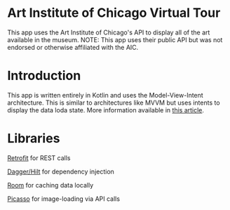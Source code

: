 # Art Institute of Chicago Virtual Tour
This app uses the Art Institute of Chicago's API to display all of the art available in the museum.
NOTE: This app uses their public API but was not endorsed or otherwise affiliated with the AIC.

# Introduction
This app is written entirely in Kotlin and uses the Model-View-Intent architecture. This is similar to architectures like MVVM but uses intents to display the data loda state.
More information available in [this article](https://blog.mindorks.com/mvi-architecture-android-tutorial-for-beginners-step-by-step-guide).

# Libraries
[Retrofit](https://github.com/square/retrofit) for REST calls

[Dagger/Hilt](https://github.com/google/dagger/tree/master/java/dagger/hilt) for dependency injection

[Room](https://developer.android.com/training/data-storage/room) for caching data locally

[Picasso](https://github.com/square/picasso) for image-loading via API calls

